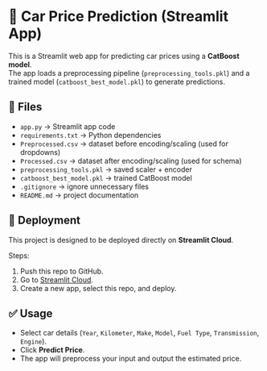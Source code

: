 # 🚗 Car Price Prediction (Streamlit App)

This is a Streamlit web app for predicting car prices using a **CatBoost model**.  
The app loads a preprocessing pipeline (`preprocessing_tools.pkl`) and a trained model (`catboost_best_model.pkl`) to generate predictions.

## 📂 Files
- `app.py` → Streamlit app code
- `requirements.txt` → Python dependencies
- `Preprocessed.csv` → dataset before encoding/scaling (used for dropdowns)
- `Processed.csv` → dataset after encoding/scaling (used for schema)
- `preprocessing_tools.pkl` → saved scaler + encoder
- `catboost_best_model.pkl` → trained CatBoost model
- `.gitignore` → ignore unnecessary files
- `README.md` → project documentation

## 🚀 Deployment
This project is designed to be deployed directly on **Streamlit Cloud**.

Steps:
1. Push this repo to GitHub.
2. Go to [Streamlit Cloud](https://share.streamlit.io/).
3. Create a new app, select this repo, and deploy.

## ✅ Usage
- Select car details (`Year`, `Kilometer`, `Make`, `Model`, `Fuel Type`, `Transmission`, `Engine`).
- Click **Predict Price**.
- The app will preprocess your input and output the estimated price.
